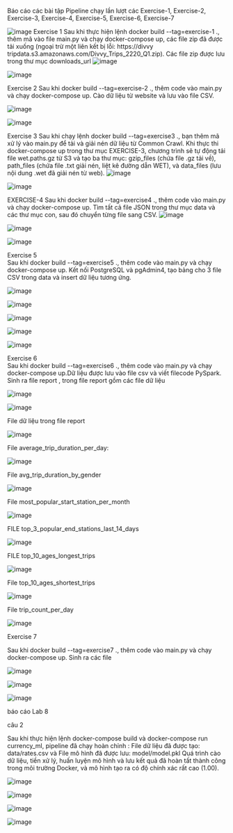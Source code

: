 Báo cáo các bài tập 
Pipeline chạy lần lượt các Exercise-1, Exercise-2, Exercise-3, Exercise-4, Exercise-5, Exercise-6, Exercise-7  

![image](https://github.com/user-attachments/assets/de68dfb2-3816-4e10-a3ff-79937866a757)
Exercise 1
Sau khi thực hiện lệnh docker build --tag=exercise-1 ., thêm mã vào file main.py và chạy docker-compose up, các file zip đã được tải xuống (ngoại trừ một liên kết bị lỗi: https://divvy tripdata.s3.amazonaws.com/Divvy_Trips_2220_Q1.zip). Các file zip được lưu trong thư mục downloads_url 
![image](https://github.com/user-attachments/assets/5145c658-a418-4f9d-8f42-6ff6cd2de2f2) 

![image](https://github.com/user-attachments/assets/71779eac-82ea-4010-93a2-346b3c6c8f7d)

Exercise 2
Sau khi docker build --tag=exercise-2 ., thêm code vào main.py và chạy docker-compose up. Cào dữ liệu từ website và lưu vào file CSV.

![image](https://github.com/user-attachments/assets/f0c0b6bc-d25d-4e6c-9824-99b5f3fd891d) 

![image](https://github.com/user-attachments/assets/7bd37867-9168-435f-8bcd-2402e6b4bae1)  

Exercise 3 
Sau khi chạy lệnh docker build --tag=exercise3 ., bạn thêm mã xử lý vào main.py để tải và giải nén dữ liệu từ Common Crawl. Khi thực thi docker-compose up trong thư mục EXERCISE-3, chương trình sẽ tự động tải file wet.paths.gz từ S3 và tạo ba thư mục: gzip_files (chứa file .gz tải về), path_files (chứa file .txt giải nén, liệt kê đường dẫn WET), và data_files (lưu nội dung .wet đã giải nén từ web).
![image](https://github.com/user-attachments/assets/6f89ae19-518e-40fb-a903-8d637c779a94) 

![image](https://github.com/user-attachments/assets/a8ef5d9b-4d0b-478a-a590-74fbc79141a8)

EXERCISE-4 
Sau khi docker build --tag=exercise4 ., thêm code vào main.py và chạy docker-compose up. Tìm tất cả file JSON trong thư mục data và các thư mục con, sau đó chuyển từng file sang CSV.
![image](https://github.com/user-attachments/assets/f70688ee-a0d3-42f4-b5db-f1723e060a4a) 

![image](https://github.com/user-attachments/assets/62bded2a-dff1-44d8-9719-fbbea108605c) 

![image](https://github.com/user-attachments/assets/80328444-5bf9-4c59-a06e-65ed56b96e0f)

Exercise 5 \
Sau khi docker build --tag=exercise5 ., thêm code vào main.py và chạy docker-compose up. Kết nối PostgreSQL và pgAdmin4, tạo bảng cho 3 file CSV trong data và insert dữ liệu tương ứng.

![image](https://github.com/user-attachments/assets/28c0fe27-184e-46d1-93ef-cfb6e398b647)

![image](https://github.com/user-attachments/assets/66491231-4e28-4e9c-8e58-1abd00dd736c) 

![image](https://github.com/user-attachments/assets/c7a95e9b-fc53-4263-9a4a-ebc136938f3f) 

![image](https://github.com/user-attachments/assets/4c0d95ce-9b28-4f54-9d9b-e4258628b84d) 

![image](https://github.com/user-attachments/assets/82dad750-b050-4193-910d-0f2692d40906) 

Exercise 6 \
Sau khi docker build --tag=exercise6 ., thêm code  vào main.py và chạy docker-compose up.Dữ liệu được lưu vào file csv và viết filecode PySpark. Sinh ra file report , trong file report gồm các file dữ liệu

 ![image](https://github.com/user-attachments/assets/3d5276f3-f857-4fe8-99de-228e4ac998d8) 
 
 ![image](https://github.com/user-attachments/assets/5a82018e-880b-4da2-9242-1ef7cc0e1d56) 

 File dữ liệu trong file report 
 
 ![image](https://github.com/user-attachments/assets/b28faf48-f531-45b4-8c68-fe5ab454cba8) 
 
 File average_trip_duration_per_day: 
 
![image](https://github.com/user-attachments/assets/f7db606e-9cf3-4e74-9cb0-3e76f9b24eeb) 

File avg_trip_duration_by_gender 

![image](https://github.com/user-attachments/assets/deb31830-f7c3-4147-8e19-a13529e1af42) 

File most_popular_start_station_per_month 

![image](https://github.com/user-attachments/assets/9cfad453-7f5c-4738-bad7-9b684138500b) 

FILE  top_3_popular_end_stations_last_14_days 

![image](https://github.com/user-attachments/assets/a4fb9367-0d2a-4718-9287-2776e8a394a1) 

FILE top_10_ages_longest_trips  

![image](https://github.com/user-attachments/assets/66246738-2cb2-4864-8ca8-6b91c59ee6d0) 

File top_10_ages_shortest_trips 

![image](https://github.com/user-attachments/assets/a2ff6b96-7711-4bc8-9c1c-95bf926a7bd5) 

File trip_count_per_day 

![image](https://github.com/user-attachments/assets/e49e70a6-ffb9-435f-ad62-9ce5bfb5407d) 

Exercise 7 

Sau khi docker build --tag=exercise7 ., thêm code vào main.py và chạy docker-compose up.
Sinh ra các file 

![image](https://github.com/user-attachments/assets/79be0ed8-2ce6-4882-a100-973f88f5986c) 

![image](https://github.com/user-attachments/assets/160e3379-6bd0-4814-80c1-5aba66cddeb3) 

![image](https://github.com/user-attachments/assets/7c46f234-5002-421e-b63a-cc01d93fa0a6)

 báo cáo Lab 8
 
câu 2

Sau khi thực hiện lệnh docker-compose build và docker-compose run currency_ml, pipeline đã chạy hoàn chỉnh :
File dữ liệu đã được tạo: data/rates.csv và File mô hình đã được lưu: model/model.pkl
Quá trình cào dữ liệu, tiền xử lý, huấn luyện mô hình và lưu kết quả đã hoàn tất thành công trong môi trường Docker, và mô hình tạo ra có độ chính xác rất cao (1.00).

![image](https://github.com/user-attachments/assets/ece88165-8157-4f0e-88f0-095f2e32da8a)

![image](https://github.com/user-attachments/assets/49052eb5-6dfb-4a2d-ae7c-9575c31d352a)


![image](https://github.com/user-attachments/assets/25b1cd34-31d0-4161-be6b-2e1597aa97de)


![image](https://github.com/user-attachments/assets/efc5b6af-1f40-48c8-8c18-09a59b2a40e3)













